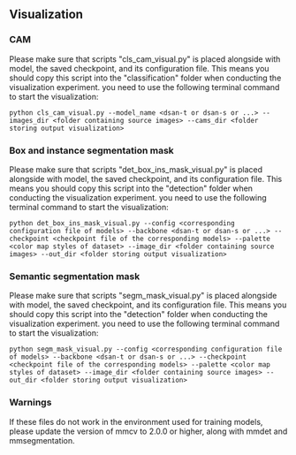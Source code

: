 ## Visualization
### CAM
Please make sure that scripts "cls_cam_visual.py" is placed alongside with model, the saved checkpoint, and its configuration file. This means you should copy this script into the "classification" folder when conducting the visualization experiment. you need to use the following terminal command to start the visualization:
```
python cls_cam_visual.py --model_name <dsan-t or dsan-s or ...> --images_dir <folder containing source images> --cams_dir <folder storing output visualization>
```

### Box and instance segmentation mask
Please make sure that scripts "det_box_ins_mask_visual.py" is placed alongside with model, the saved checkpoint, and its configuration file. This means you should copy this script into the "detection" folder when conducting the visualization experiment. you need to use the following terminal command to start the visualization:
```
python det_box_ins_mask_visual.py --config <corresponding configuration file of models> --backbone <dsan-t or dsan-s or ...> --checkpoint <checkpoint file of the corresponding models> --palette <color map styles of dataset> --image_dir <folder containing source images> --out_dir <folder storing output visualization>
```

### Semantic segmentation mask
Please make sure that scripts "segm_mask_visual.py" is placed alongside with model, the saved checkpoint, and its configuration file. This means you should copy this script into the "detection" folder when conducting the visualization experiment. you need to use the following terminal command to start the visualization:
```
python segm_mask_visual.py --config <corresponding configuration file of models> --backbone <dsan-t or dsan-s or ...> --checkpoint <checkpoint file of the corresponding models> --palette <color map styles of dataset> --image_dir <folder containing source images> --out_dir <folder storing output visualization>
```

### Warnings
If these files do not work in the environment used for training models, please update the version of mmcv to 2.0.0 or higher, along with mmdet and mmsegmentation.
